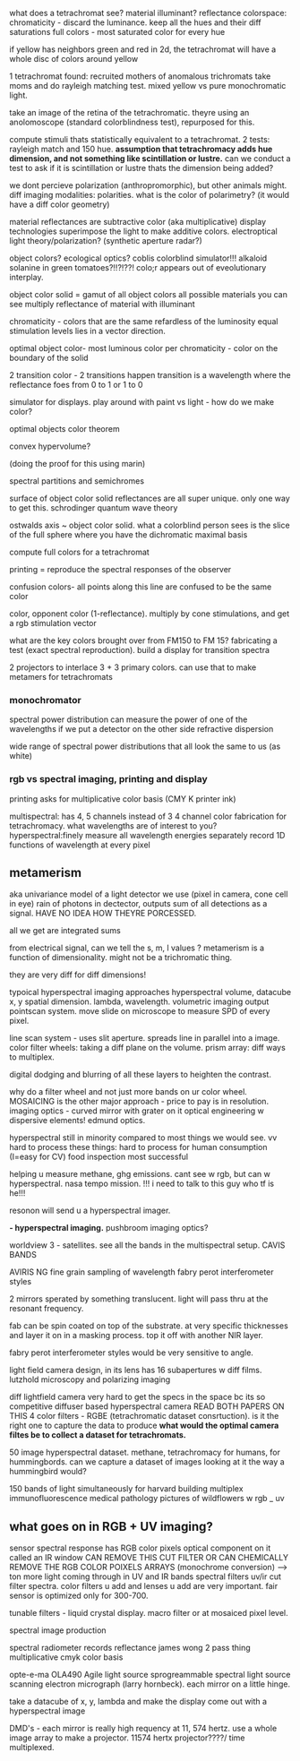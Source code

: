 what does a tetrachromat see?
material illuminant? 
reflectance colorspace: 
chromaticity - discard the luminance. keep all the hues and their diff saturations
full colors - most saturated color for every hue

if yellow has neighbors green and red in 2d, the tetrachromat will have a whole disc of colors around yellow

1 tetrachromat found: recruited mothers of anomalous trichromats
take moms and do rayleigh matching test. mixed yellow vs pure monochromatic light. 

take an image of the retina of the tetrachromatic. 
theyre using an anolomoscope (standard colorblindness test), repurposed for this. 

compute stimuli thats statistically equivalent to a tetrachromat. 
2 tests: rayleigh match and 150 hue. 
**assumption that tetrachromacy adds hue dimension, and not something like scintillation or lustre.**
	can we conduct a test to ask if it is scintillation or lustre thats the dimension being added?

we dont percieve polarization (anthropromorphic), but other animals might. 
	diff imaging modalities: polarities. what is the color of polarimetry? (it would have a diff color geometry)

material reflectances are subtractive color (aka multiplicative)
display technologies superimpose the light to make additive colors. 
electroptical light theory/polarization? (synthetic aperture radar?)


object colors? ecological optics?
coblis colorblind simulator!!!
	alkaloid solanine in green tomatoes?!!?!??!
colo;r appears out of eveolutionary interplay. 


object color solid = gamut of all object colors
all possible materials you can see
	multiply reflectance of material with illuminant

chromaticity - colors that are the same refardless of the luminosity
equal stimulation levels lies in a vector direction. 

optimal object color-  most luminous color per chromaticity - color on the boundary of the solid

2 transition color - 2 transitions happen
transition is a wavelength where the reflectance foes from 0 to 1 or 1 to 0 



simulator for displays. play around with 
paint vs light - how do we make color?

optimal objects color theorem


convex hypervolume?

(doing the proof for this using marin)

spectral partitions and semichromes


surface of object color solid reflectances are all super unique. only one way to get this.
	schrodinger quantum wave theory

ostwalds axis ~ object color solid. 
what a colorblind person sees is the slice of the full sphere where you have the dichromatic maximal basis


compute full colors for a tetrachromat

printing = reproduce the spectral responses of the observer

confusion colors- all points along this line are confused to be the same color

color, opponent color (1-reflectance). multiply by cone stimulations, and get a rgb stimulation vector

what are the key colors brought over from FM150 to FM 15?
fabricating a test (exact spectral reproduction). 
	build a display for transition spectra

2 projectors to interlace 3 + 3 primary colors. can use that to make metamers for tetrachromats



### monochromator
spectral power distribution
can measure the power of one of the wavelengths if we put a detector on the other side
refractive dispersion

wide range of spectral power distributions that all look the same to us (as white)

### rgb vs spectral imaging, printing and display
printing asks for multiplicative color basis (CMY K printer ink)

multispectral: has 4, 5 channels instead of 3
	4 channel color fabrication for tetrachromacy. what wavelengths are of interest to you?
hyperspectral:finely measure all wavelength energies separately
	record 1D functions of wavelength at every pixel


## metamerism
aka univariance
model of a light detector we use (pixel in camera, cone cell in eye)
rain of photons in dectector, outputs sum of all detections as a signal. HAVE NO IDEA HOW THEYRE PORCESSED. 

all we get are integrated sums

from electrical signal, can we tell the s, m, l values ? 
metamerism is a function of dimensionality. might not be a trichromatic thing.

they are very diff for diff dimensions!


typoical hyperspectral imaging approaches
hyperspectral volume, datacube
x, y spatial dimension. lambda, wavelength. 
	volumetric imaging output
pointscan system. move slide on microscope to measure SPD of every pixel. 

line scan system - uses slit aperture. spreads line in parallel into a image. 
color filter wheels: taking a diff plane on the volume. 
prism array: diff ways to multiplex. 

digital dodging and blurring of all these layers to heighten the contrast. 



why do a filter wheel and not just more bands on ur color wheel. 
	MOSAICING is the other major approach - price to pay is in resolution. 
imaging optics - curved mirror with grater on it
optical engineering w dispersive elements! edmund optics. 


hyperspectral still in minority compared to most things we would see. 
vv hard to process these things: hard to process for human consumption (I=easy for CV)
food inspection most successful 


helping u measure methane, ghg emissions. cant see w rgb, but can w hyperspectral. nasa tempo mission. !!! i need to talk to this guy who tf is he!!!

resonon will send u a hyperspectral imager. 

**- hyperspectral imaging.**
pushbroom imaging optics?

worldview 3 - satellites. 
see all the bands in the multispectral setup. 
	CAVIS BANDS

AVIRIS NG
	fine grain sampling of wavelength
fabry perot interferometer styles

2 mirrors sperated by something translucent. light will pass thru at the resonant frequency. 

fab can be spin coated on top of the substrate. at very specific thicknesses and layer it on in a masking process. top it off with another NIR layer. 

fabry perot interferometer styles would be very sensitive to angle. 


light field camera design, in its lens has 16 subapertures w diff films. 
lutzhold microscopy and polarizing imaging


diff lightfield camera
	very hard to get the specs in the space bc its so competitive
diffuser based hyperspectral camera
	READ BOTH PAPERS ON THIS
4 color filters - RGBE (tetrachromatic dataset consrtuction). is it the right one to capture the data to produce 
**what would the optimal camera filtes be to collect a dataset for tetrachromats.**

50 image hyperspectral dataset. 
methane, tetrachromacy for humans, for hummingbords. can we capture a dataset of images looking at it the way a hummingbird would?

150 bands of light simultaneously for 
	harvard building multiplex immunofluorescence
	medical pathology
pictures of wildflowers w rgb _ uv

## what goes on in RGB + UV imaging?
sensor spectral response
	has RGB color pixels
	optical component on it called an IR window
		CAN REMOVE THIS CUT FILTER
		OR CAN CHEMICALLY REMOVE THE RGB COLOR POIXELS ARRAYS (monochrome conversion) --> ton more light coming through in UV and IR bands
spectral filters
	uv/ir cut filter spectra. color filters u add and lenses u add are very important. 
	fair sensor is optimized only for 300-700. 

tunable filters - liquid crystal display. 
macro filter or at mosaiced pixel level. 

spectral image production

spectral radiometer records reflectance
james wong 2 pass thing
	multiplicative cmyk color basis

opte-e-ma OLA490 Agile light source
	sprogreammable spectral light source
scanning electron micrograph (larry hornbeck). each mirror on a little hinge. 

take a datacube of x, y, lambda and make the display come out with a hyperspectral image

DMD's - each mirror is really high requency at 11, 574 hertz. use a whole image array to make a projector. 
11574 hertx projector????/
time multiplexed. 





